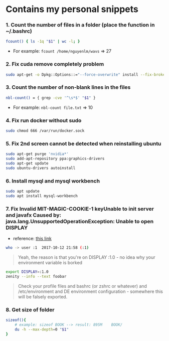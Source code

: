 # Contains my personal snippets

### 1. Count the number of files in a folder (place the function in ~/.bashrc)
```bash
fcount() { ls -1q "$1" | wc -l; }
```
- For example: `fcount /home/nguyenlm/wavs` => 27


### 2. Fix cuda remove completely problem
```bash
sudo apt-get -o Dpkg::Options::="--force-overwrite" install --fix-broken
```

### 3. Count the number of non-blank lines in the files
```bash
nbl-count() = { grep -cve '^\s*$' "$1" }
```
- For example: `nbl-count file.txt` => 10

### 4. Fix run docker without sudo
```bash
sudo chmod 666 /var/run/docker.sock
```

### 5. Fix 2nd screen cannot be detected when reinstalling ubuntu
```bash
sudo apt-get purge 'nvidia*'
sudo add-apt-repository ppa:graphics-drivers
sudo apt-get update
sudo ubuntu-drivers autoinstall
```

### 6. Install mysql and mysql workbench
```bash
sudo apt update
sudo apt install mysql-workbench
```

### 7. Fix Invalid MIT-MAGIC-COOKIE-1 keyUnable to init server and javafx Caused by: java.lang.UnsupportedOperationException: Unable to open DISPLAY
- reference: [this link](https://bbs.archlinux.org/viewtopic.php?id=230828)

```bash
who -> user :1  2017-10-12 21:58 (:1)
```
> Yeah, the reason is that you're on DISPLAY :1.0 - no idea why your environment variable is borked
```bash
export DISPLAY=:1.0
zenity --info --text foobar
```
> Check your profile files and bashrc (or zshrc or whatever) and /etc/environment and DE environment configuration - somewhere this will be falsely exported.

### 8. Get size of folder
```bash
sizeof(){
    # example: sizeof BOOK --> result: 895M    BOOK/
    du -h --max-depth=0 "$1"
}
```